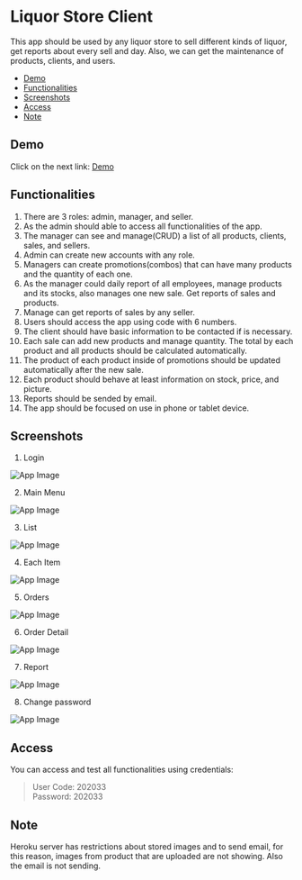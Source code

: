 # Liquor Store Client

This app should be used by any liquor store to sell different kinds of liquor, get reports about every sell and day. Also, we can get the maintenance of products, clients, and users.

- [Demo](#demo)
- [Functionalities](#functionalities)
- [Screenshots](#screenshots)
- [Access](#access)
- [Note](#note)

## Demo

Click on the next link: [Demo](https://fabian-liquor-app.now.sh)

## Functionalities

1. There are 3 roles: admin, manager, and seller.
2. As the admin should able to access all functionalities of the app.
3. The manager can see and manage(CRUD) a list of all products, clients, sales, and sellers.
4. Admin can create new accounts with any role.
5. Managers can create promotions(combos) that can have many products and the quantity of each one.
6. As the manager could daily report of all employees, manage products and its stocks, also manages one new sale. Get reports of sales and products.
7. Manage can get reports of sales by any seller.
8. Users should access the app using code with 6 numbers.
9. The client should have basic information to be contacted if is necessary.
10. Each sale can add new products and manage quantity. The total by each product and all products should be calculated automatically.
11. The product of each product inside of promotions should be updated automatically after the new sale.
12. Each product should behave at least information on stock, price, and picture.
13. Reports should be sended by email.
8. The app should be focused on use in phone or tablet device.

## Screenshots

1. Login

![App Image](/src/images/1.png)

2. Main Menu

![App Image](/src/images/2.png)

3. List

![App Image](/src/images/3.png)

4. Each Item

![App Image](/src/images/4.png)

5. Orders

![App Image](/src/images/5.png)

6. Order Detail

![App Image](/src/images/6.png)

7. Report

![App Image](/src/images/7.png)

8. Change password

![App Image](/src/images/8.png)


## Access

You can access and test all functionalities using credentials:
>User Code: 202033  
Password: 202033

## Note

Heroku server has restrictions about stored images and to send email, for this reason, images from product that are uploaded are not showing. Also the email is not sending.
